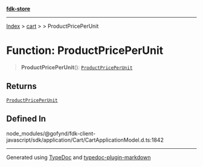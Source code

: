 [**fdk-store**](../../../README.md)
***

[Index](../../../API.md) > [cart](../../README.md) > [<internal>](../README.md) > ProductPricePerUnit

# Function: ProductPricePerUnit

> **ProductPricePerUnit**(): [`ProductPricePerUnit`](../type-aliases/type-alias.ProductPricePerUnit.md)

## Returns

[`ProductPricePerUnit`](../type-aliases/type-alias.ProductPricePerUnit.md)

## Defined In

node\_modules/@gofynd/fdk-client-javascript/sdk/application/Cart/CartApplicationModel.d.ts:1842

***
Generated using [TypeDoc](https://typedoc.org/) and [typedoc-plugin-markdown](https://www.npmjs.com/package/typedoc-plugin-markdown)
